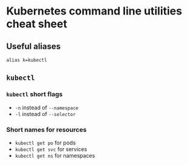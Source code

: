 # Kubernetes command line utilities cheat sheet

## Useful aliases
```
alias k=kubectl
```

## `kubectl`

### `kubectl` short flags

* `-n` instead of `--namespace`
* `-l` instead of `--selector`

### Short names for resources

* `kubectl get po` for pods
* `kubectl get svc` for services
* `kubectl get ns` for namespaces
